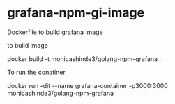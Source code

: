 # grafana-npm-gi-image
Dockerfile to build grafana image


to build image

docker build -t monicashinde3/golang-npm-grafana .



To run the conatiner 

docker run -dit --name grafana-container -p3000:3000 monicashinde3/golang-npm-grafana
